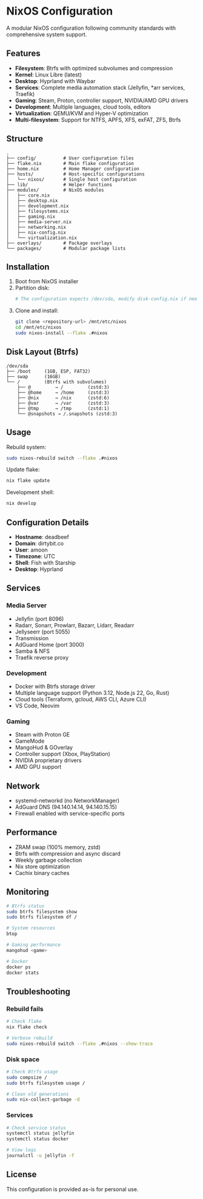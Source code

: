 # NixOS Configuration

A modular NixOS configuration following community standards with comprehensive system support.

## Features

- **Filesystem**: Btrfs with optimized subvolumes and compression
- **Kernel**: Linux Libre (latest)
- **Desktop**: Hyprland with Waybar
- **Services**: Complete media automation stack (Jellyfin, *arr services, Traefik)
- **Gaming**: Steam, Proton, controller support, NVIDIA/AMD GPU drivers
- **Development**: Multiple languages, cloud tools, editors
- **Virtualization**: QEMU/KVM and Hyper-V optimization
- **Multi-filesystem**: Support for NTFS, APFS, XFS, exFAT, ZFS, Btrfs

## Structure

```
.
├── config/          # User configuration files
├── flake.nix        # Main flake configuration
├── home.nix         # Home Manager configuration  
├── hosts/           # Host-specific configurations
│   └── nixos/       # Single host configuration
├── lib/             # Helper functions
├── modules/         # NixOS modules
│   ├── core.nix
│   ├── desktop.nix
│   ├── development.nix
│   ├── filesystems.nix
│   ├── gaming.nix
│   ├── media-server.nix
│   ├── networking.nix
│   ├── nix-config.nix
│   └── virtualization.nix
├── overlays/        # Package overlays
└── packages/        # Modular package lists
```

## Installation

1. Boot from NixOS installer
2. Partition disk:
   ```bash
   # The configuration expects /dev/sda, modify disk-config.nix if needed
   ```
3. Clone and install:
   ```bash
   git clone <repository-url> /mnt/etc/nixos
   cd /mnt/etc/nixos
   sudo nixos-install --flake .#nixos
   ```

## Disk Layout (Btrfs)

```
/dev/sda
├── /boot     (1GB, ESP, FAT32)
├── swap      (16GB)
└── /         (Btrfs with subvolumes)
    ├── @         → /         (zstd:3)
    ├── @home     → /home     (zstd:3)
    ├── @nix      → /nix      (zstd:6)
    ├── @var      → /var      (zstd:3)
    ├── @tmp      → /tmp      (zstd:1)
    └── @snapshots → /.snapshots (zstd:3)
```

## Usage

Rebuild system:
```bash
sudo nixos-rebuild switch --flake .#nixos
```

Update flake:
```bash
nix flake update
```

Development shell:
```bash
nix develop
```

## Configuration Details

- **Hostname**: deadbeef
- **Domain**: dirtybit.co
- **User**: amoon
- **Timezone**: UTC
- **Shell**: Fish with Starship
- **Desktop**: Hyprland

## Services

### Media Server
- Jellyfin (port 8096)
- Radarr, Sonarr, Prowlarr, Bazarr, Lidarr, Readarr
- Jellyseerr (port 5055)
- Transmission
- AdGuard Home (port 3000)
- Samba & NFS
- Traefik reverse proxy

### Development
- Docker with Btrfs storage driver
- Multiple language support (Python 3.12, Node.js 22, Go, Rust)
- Cloud tools (Terraform, gcloud, AWS CLI, Azure CLI)
- VS Code, Neovim

### Gaming
- Steam with Proton GE
- GameMode
- MangoHud & GOverlay
- Controller support (Xbox, PlayStation)
- NVIDIA proprietary drivers
- AMD GPU support

## Network

- systemd-networkd (no NetworkManager)
- AdGuard DNS (94.140.14.14, 94.140.15.15)
- Firewall enabled with service-specific ports

## Performance

- ZRAM swap (100% memory, zstd)
- Btrfs with compression and async discard
- Weekly garbage collection
- Nix store optimization
- Cachix binary caches

## Monitoring

```bash
# Btrfs status
sudo btrfs filesystem show
sudo btrfs filesystem df /

# System resources
btop

# Gaming performance
mangohud <game>

# Docker
docker ps
docker stats
```

## Troubleshooting

### Rebuild fails
```bash
# Check flake
nix flake check

# Verbose rebuild
sudo nixos-rebuild switch --flake .#nixos --show-trace
```

### Disk space
```bash
# Check Btrfs usage
sudo compsize /
sudo btrfs filesystem usage /

# Clean old generations
sudo nix-collect-garbage -d
```

### Services
```bash
# Check service status
systemctl status jellyfin
systemctl status docker

# View logs
journalctl -u jellyfin -f
```

## License

This configuration is provided as-is for personal use.